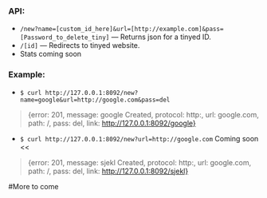 ### API:
-   `/new?name=[custom_id_here]&url=[http://example.com]&pass=[Password_to_delete_tiny]` — Returns json for a tinyed ID.
-   `/[id]` — Redirects to tinyed website.
-   Stats coming soon

### Example:
-   `$ curl http://127.0.0.1:8092/new?name=google&url=http://google.com&pass=del`

> {error: 201, message: google Created, protocol: http:, url: google.com, path: /, pass: del, link: http://127.0.0.1:8092/google}

-   `$ curl http://127.0.0.1:8092/new?url=http://google.com` Coming soon <<

> {error: 201, message: sjekl Created, protocol: http:, url: google.com, path: /, pass: del, link: http://127.0.0.1:8092/sjekl}


#More to come